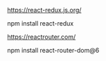 <!-- REACT REDUX  -->

<!-- 
El redux es el controlador de la web por donde se realizan las acciones usando el dispatch,
ademas se puede guardar información en el mismo, haciendolo invisible ante los mortales. -->
<!-- Mas información en el siguiente enlace -->
https://react-redux.js.org/
<!-- URI PARA INSTALAR DEPENDENCIA -->
npm install react-redux

<!-- REACT ROUTER -->
<!-- El uso de react router facilita la navegación de componentes -->
<!-- Mas información en el siguiente enlace -->
https://reactrouter.com/
<!-- URI PARA INSTALAR DEPENDENCIA -->
npm install react-router-dom@6

